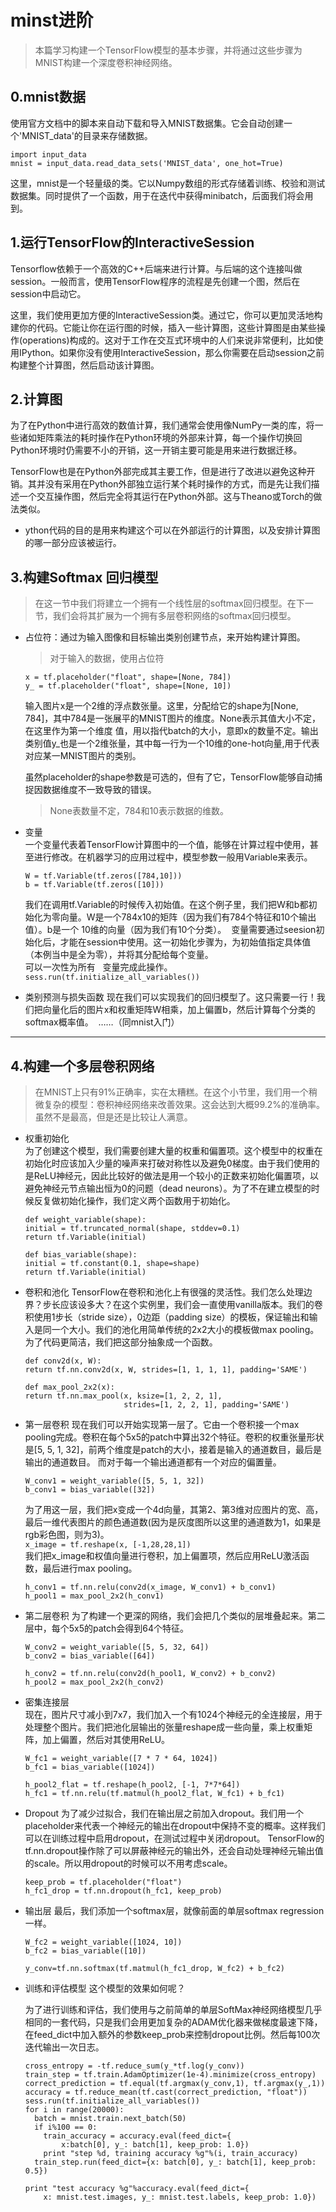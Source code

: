 # minst进阶
>本篇学习构建一个TensorFlow模型的基本步骤，并将通过这些步骤为MNIST构建一个深度卷积神经网络。
## 0.mnist数据
使用官方文档中的脚本来自动下载和导入MNIST数据集。它会自动创建一个'MNIST_data'的目录来存储数据。
```
import input_data
mnist = input_data.read_data_sets('MNIST_data', one_hot=True)
```  
这里，mnist是一个轻量级的类。它以Numpy数组的形式存储着训练、校验和测试数据集。同时提供了一个函数，用于在迭代中获得minibatch，后面我们将会用到。  
## 1.运行TensorFlow的InteractiveSession
Tensorflow依赖于一个高效的C++后端来进行计算。与后端的这个连接叫做session。一般而言，使用TensorFlow程序的流程是先创建一个图，然后在session中启动它。  
  
这里，我们使用更加方便的InteractiveSession类。通过它，你可以更加灵活地构建你的代码。它能让你在运行图的时候，插入一些计算图，这些计算图是由某些操作(operations)构成的。这对于工作在交互式环境中的人们来说非常便利，比如使用IPython。如果你没有使用InteractiveSession，那么你需要在启动session之前构建整个计算图，然后启动该计算图。
## 2.计算图
为了在Python中进行高效的数值计算，我们通常会使用像NumPy一类的库，将一些诸如矩阵乘法的耗时操作在Python环境的外部来计算，每一个操作切换回Python环境时仍需要不小的开销，这一开销主要可能是用来进行数据迁移。  
  
TensorFlow也是在Python外部完成其主要工作，但是进行了改进以避免这种开销。其并没有采用在Python外部独立运行某个耗时操作的方式，而是先让我们描述一个交互操作图，然后完全将其运行在Python外部。这与Theano或Torch的做法类似。  
* ython代码的目的是用来构建这个可以在外部运行的计算图，以及安排计算图的哪一部分应该被运行。
## 3.构建Softmax 回归模型
>在这一节中我们将建立一个拥有一个线性层的softmax回归模型。在下一节，我们会将其扩展为一个拥有多层卷积网络的softmax回归模型。  

* 占位符：通过为输入图像和目标输出类别创建节点，来开始构建计算图。  
  >对于输入的数据，使用占位符
  ```
  x = tf.placeholder("float", shape=[None, 784])
  y_ = tf.placeholder("float", shape=[None, 10])
  ```
  输入图片x是一个2维的浮点数张量。这里，分配给它的shape为[None, 784]，其中784是一张展平的MNIST图片的维度。None表示其值大小不定，在这里作为第一个维度   值，用以指代batch的大小，意即x的数量不定。输出类别值y_也是一个2维张量，其中每一行为一个10维的one-hot向量,用于代表对应某一MNIST图片的类别。  
  
  虽然placeholder的shape参数是可选的，但有了它，TensorFlow能够自动捕捉因数据维度不一致导致的错误。  
  >None表数量不定，784和10表示数据的维数。  
  
* 变量  
  一个变量代表着TensorFlow计算图中的一个值，能够在计算过程中使用，甚至进行修改。在机器学习的应用过程中，模型参数一般用Variable来表示。
  ```
  W = tf.Variable(tf.zeros([784,10]))
  b = tf.Variable(tf.zeros([10]))
  ```  
  我们在调用tf.Variable的时候传入初始值。在这个例子里，我们把W和b都初始化为零向量。W是一个784x10的矩阵（因为我们有784个特征和10个输出值）。b是一个   10维的向量（因为我们有10个分类）。
  变量需要通过seesion初始化后，才能在session中使用。这一初始化步骤为，为初始值指定具体值（本例当中是全为零），并将其分配给每个变量。  
  可以一次性为所有   变量完成此操作。  
  `sess.run(tf.initialize_all_variables())`  
* 类别预测与损失函数
  现在我们可以实现我们的回归模型了。这只需要一行！我们把向量化后的图片x和权重矩阵W相乘，加上偏置b，然后计算每个分类的softmax概率值。
  ……（同mnist入门）
---
## 4.构建一个多层卷积网络
>在MNIST上只有91%正确率，实在太糟糕。在这个小节里，我们用一个稍微复杂的模型：卷积神经网络来改善效果。这会达到大概99.2%的准确率。虽然不是最高，但是还是比较让人满意。

* 权重初始化  
  为了创建这个模型，我们需要创建大量的权重和偏置项。这个模型中的权重在初始化时应该加入少量的噪声来打破对称性以及避免0梯度。由于我们使用的是ReLU神经元，因此比较好的做法是用一个较小的正数来初始化偏置项，以避免神经元节点输出恒为0的问题（dead neurons）。为了不在建立模型的时候反复做初始化操作，我们定义两个函数用于初始化。
  ```
  def weight_variable(shape):
  initial = tf.truncated_normal(shape, stddev=0.1)
  return tf.Variable(initial)

  def bias_variable(shape):
  initial = tf.constant(0.1, shape=shape)
  return tf.Variable(initial)
  ```   
* 卷积和池化
  TensorFlow在卷积和池化上有很强的灵活性。我们怎么处理边界？步长应该设多大？在这个实例里，我们会一直使用vanilla版本。我们的卷积使用1步长（stride size），0边距（padding size）的模板，保证输出和输入是同一个大小。我们的池化用简单传统的2x2大小的模板做max pooling。为了代码更简洁，我们把这部分抽象成一个函数。
  ```
  def conv2d(x, W):
  return tf.nn.conv2d(x, W, strides=[1, 1, 1, 1], padding='SAME')

  def max_pool_2x2(x):
  return tf.nn.max_pool(x, ksize=[1, 2, 2, 1],
                        strides=[1, 2, 2, 1], padding='SAME')
  ```
* 第一层卷积
  现在我们可以开始实现第一层了。它由一个卷积接一个max pooling完成。卷积在每个5x5的patch中算出32个特征。卷积的权重张量形状是[5, 5, 1, 32]，前两个维度是patch的大小，接着是输入的通道数目，最后是输出的通道数目。 而对于每一个输出通道都有一个对应的偏置量。
  ```
  W_conv1 = weight_variable([5, 5, 1, 32])
  b_conv1 = bias_variable([32])
  ```
  为了用这一层，我们把x变成一个4d向量，其第2、第3维对应图片的宽、高，最后一维代表图片的颜色通道数(因为是灰度图所以这里的通道数为1，如果是rgb彩色图，则为3)。  
  `x_image = tf.reshape(x, [-1,28,28,1])`  
  我们把x_image和权值向量进行卷积，加上偏置项，然后应用ReLU激活函数，最后进行max pooling。  
  ```
  h_conv1 = tf.nn.relu(conv2d(x_image, W_conv1) + b_conv1)
  h_pool1 = max_pool_2x2(h_conv1)
  ```  
  
* 第二层卷积
  为了构建一个更深的网络，我们会把几个类似的层堆叠起来。第二层中，每个5x5的patch会得到64个特征。  
  ```
  W_conv2 = weight_variable([5, 5, 32, 64])
  b_conv2 = bias_variable([64])

  h_conv2 = tf.nn.relu(conv2d(h_pool1, W_conv2) + b_conv2)
  h_pool2 = max_pool_2x2(h_conv2)
  ```
* 密集连接层  
  现在，图片尺寸减小到7x7，我们加入一个有1024个神经元的全连接层，用于处理整个图片。我们把池化层输出的张量reshape成一些向量，乘上权重矩阵，加上偏置，然后对其使用ReLU。
  ```
  W_fc1 = weight_variable([7 * 7 * 64, 1024])
  b_fc1 = bias_variable([1024])

  h_pool2_flat = tf.reshape(h_pool2, [-1, 7*7*64])
  h_fc1 = tf.nn.relu(tf.matmul(h_pool2_flat, W_fc1) + b_fc1)
  ```
* Dropout
  为了减少过拟合，我们在输出层之前加入dropout。我们用一个placeholder来代表一个神经元的输出在dropout中保持不变的概率。这样我们可以在训练过程中启用dropout，在测试过程中关闭dropout。 TensorFlow的tf.nn.dropout操作除了可以屏蔽神经元的输出外，还会自动处理神经元输出值的scale。所以用dropout的时候可以不用考虑scale。  
  ```
  keep_prob = tf.placeholder("float")
  h_fc1_drop = tf.nn.dropout(h_fc1, keep_prob)
  ```
* 输出层
  最后，我们添加一个softmax层，就像前面的单层softmax regression一样。  
  ```
  W_fc2 = weight_variable([1024, 10])
  b_fc2 = bias_variable([10])

  y_conv=tf.nn.softmax(tf.matmul(h_fc1_drop, W_fc2) + b_fc2)
  ```  
* 训练和评估模型
  这个模型的效果如何呢？  
  
  为了进行训练和评估，我们使用与之前简单的单层SoftMax神经网络模型几乎相同的一套代码，只是我们会用更加复杂的ADAM优化器来做梯度最速下降，在feed_dict中加入额外的参数keep_prob来控制dropout比例。然后每100次迭代输出一次日志。
  ```
  cross_entropy = -tf.reduce_sum(y_*tf.log(y_conv))
  train_step = tf.train.AdamOptimizer(1e-4).minimize(cross_entropy)
  correct_prediction = tf.equal(tf.argmax(y_conv,1), tf.argmax(y_,1))
  accuracy = tf.reduce_mean(tf.cast(correct_prediction, "float"))
  sess.run(tf.initialize_all_variables())
  for i in range(20000):
    batch = mnist.train.next_batch(50)
    if i%100 == 0:
      train_accuracy = accuracy.eval(feed_dict={
          x:batch[0], y_: batch[1], keep_prob: 1.0})
      print "step %d, training accuracy %g"%(i, train_accuracy)
    train_step.run(feed_dict={x: batch[0], y_: batch[1], keep_prob: 0.5})

  print "test accuracy %g"%accuracy.eval(feed_dict={
      x: mnist.test.images, y_: mnist.test.labels, keep_prob: 1.0})
   ```
